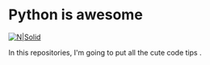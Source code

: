 # Python is awesome

[![N|Solid](https://cdn-images-1.medium.com/max/1600/0*17G8RRzpccm_7F0U.png)]()


In this repositories, I'm going to put all the cute code tips  .
